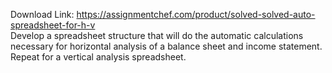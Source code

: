Download Link: https://assignmentchef.com/product/solved-solved-auto-spreadsheet-for-h-v
<br>
Develop a spreadsheet structure that will do the automatic calculations necessary for horizontal analysis of a balance sheet and income statement. Repeat for a vertical analysis spreadsheet.